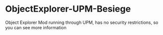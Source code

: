 # ObjectExplorer-UPM-Besiege

Object Explorer Mod running through UPM, has no security restrictions, so you can see more information

